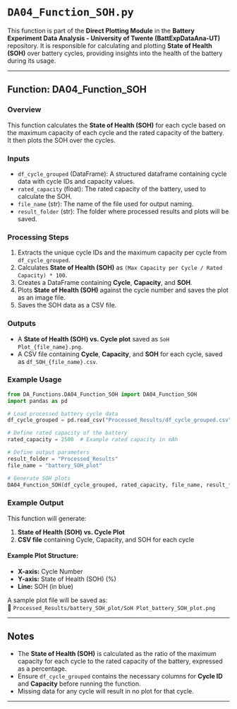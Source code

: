 # `DA04_Function_SOH.py`

This function is part of the **Direct Plotting Module** in the **Battery Experiment Data Analysis - University of Twente (BattExpDataAna-UT)** repository. It is responsible for calculating and plotting **State of Health (SOH)** over battery cycles, providing insights into the health of the battery during its usage.

---

## **Function: DA04_Function_SOH**
### **Overview**
This function calculates the **State of Health (SOH)** for each cycle based on the maximum capacity of each cycle and the rated capacity of the battery. It then plots the SOH over the cycles.

### **Inputs**
- `df_cycle_grouped` (DataFrame): A structured dataframe containing cycle data with cycle IDs and capacity values.
- `rated_capacity` (float): The rated capacity of the battery, used to calculate the SOH.
- `file_name` (str): The name of the file used for output naming.
- `result_folder` (str): The folder where processed results and plots will be saved.

### **Processing Steps**
1. Extracts the unique cycle IDs and the maximum capacity per cycle from `df_cycle_grouped`.
2. Calculates **State of Health (SOH)** as `(Max Capacity per Cycle / Rated Capacity) * 100`.
3. Creates a DataFrame containing **Cycle**, **Capacity**, and **SOH**.
4. Plots **State of Health (SOH)** against the cycle number and saves the plot as an image file.
5. Saves the SOH data as a CSV file.

### **Outputs**
- A **State of Health (SOH) vs. Cycle plot** saved as `SoH Plot_{file_name}.png`.
- A CSV file containing **Cycle**, **Capacity**, and **SOH** for each cycle, saved as `df_SOH_{file_name}.csv`.

### **Example Usage**
```python
from DA_Functions.DA04_Function_SOH import DA04_Function_SOH
import pandas as pd

# Load processed battery cycle data
df_cycle_grouped = pd.read_csv("Processed_Results/df_cycle_grouped.csv")

# Define rated capacity of the battery
rated_capacity = 2500  # Example rated capacity in mAh

# Define output parameters
result_folder = "Processed_Results"
file_name = "battery_SOH_plot"

# Generate SOH plots
DA04_Function_SOH(df_cycle_grouped, rated_capacity, file_name, result_folder)
```

### **Example Output**
This function will generate:
1. **State of Health (SOH) vs. Cycle Plot**
2. **CSV file** containing Cycle, Capacity, and SOH for each cycle

#### **Example Plot Structure:**
- **X-axis:** Cycle Number
- **Y-axis:** State of Health (SOH) (%)
- **Line:** SOH (in blue)

A sample plot file will be saved as:  
📂 `Processed_Results/battery_SOH_plot/SoH Plot_battery_SOH_plot.png`

---

## **Notes**
- The **State of Health (SOH)** is calculated as the ratio of the maximum capacity for each cycle to the rated capacity of the battery, expressed as a percentage.
- Ensure `df_cycle_grouped` contains the necessary columns for **Cycle ID** and **Capacity** before running the function.
- Missing data for any cycle will result in no plot for that cycle.

---
